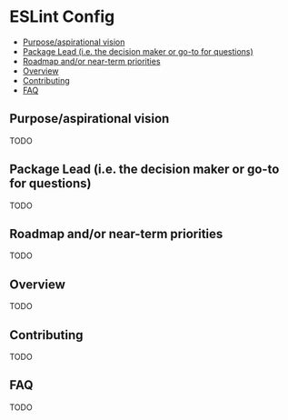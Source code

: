 # ESLint Config

<!-- toc -->
- [Purpose/aspirational vision](#Purpose/aspirational-vision)
- [Package Lead (i.e. the decision maker or go-to for questions)](#Package-Lead-(i.e.-the-decision-maker-or-go-to-for-questions))
- [Roadmap and/or near-term priorities](#Roadmap-and/or-near-term-priorities)
- [Overview](#Overview)
- [Contributing](#Contributing)
- [FAQ](#FAQ)

## Purpose/aspirational vision
TODO

## Package Lead (i.e. the decision maker or go-to for questions)
TODO

## Roadmap and/or near-term priorities
TODO

## Overview
TODO

## Contributing
TODO

## FAQ
TODO